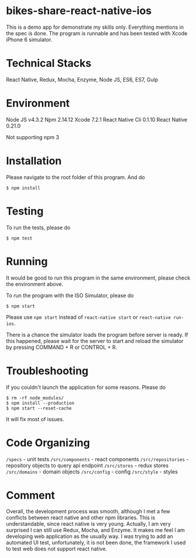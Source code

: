 # bikes-share-react-native-ios

This is a demo app for demonstrate my skills only. Everything mentions in the spec is done. The program is runnable and has been tested with Xcode iPhone 6 simulator.

# Technical Stacks

React Native, Redux, Mocha, Enzyme, Node JS, ES6, ES7, Gulp

# Environment

Node JS v4.3.2
Npm 2.14.12
Xcode 7.2.1
React Native Cli 0.1.10
React Native 0.21.0

Not supporting npm 3

# Installation

Please navigate to the root folder of this program. And do

```
$ npm install
```

# Testing

To run the tests, please do

```
$ npm test
```

# Running

It would be good to run this program in the same environment, please check the environment above.

To run the program with the ISO Simulator, please do

```
$ npm start
```

Please use `npm start` instead of `react-native start` or `react-native run-ios`.

There is a chance the simulator loads the program before server is ready. If this happened, please wait for the server to start and reload the simulator by pressing COMMAND + R or CONTROL + R.

# Troubleshooting

If you couldn't launch the application for some reasons. Please do

```
$ rm -rf node_modules/
$ npm install --production
$ npm start --reset-cache
```

It will fix most of issues.

# Code Organizing

`/specs` - unit tests
`/src/components` - react components
`/src/repositories` - repository objects to query api endpoint
`/src/stores` - redux stores
`/src/domains` - domain objects
`/src/config` - config
`/src/style` - styles

# Comment

Overall, the development process was smooth, although I met a few conflicts between react native and other npm libraries. This is understandable, since react native is very young. Actually, I am very surprised I can still use Redux, Mocha, and Enzyme. It makes me feel I am developing web application as the usually way. I was trying to add an automated UI test, unfortunately, it is not been done, the framework I used to test web does not support react native.
